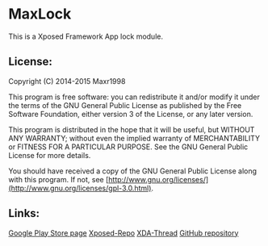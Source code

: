 MaxLock
=======
This is a Xposed Framework App lock module.

License:
--------
Copyright (C) 2014-2015  Maxr1998

This program is free software: you can redistribute it and/or modify it under the terms of the GNU General Public License as published by the Free Software Foundation, either version 3 of the License, or any later version.

This program is distributed in the hope that it will be useful, but WITHOUT ANY WARRANTY; without even the implied warranty of MERCHANTABILITY or FITNESS FOR A PARTICULAR PURPOSE.  See the GNU General Public License for more details.

You should have received a copy of the GNU General Public License along with this program.  If not, see [http://www.gnu.org/licenses/](http://www.gnu.org/licenses/gpl-3.0.html).

Links:
------
[Google Play Store page](https://play.google.com/store/apps/details?id=de.Maxr1998.xposed.maxlock)
[Xposed-Repo](http://repo.xposed.info/module/de.maxr1998.xposed.maxlock)
[XDA-Thread](http://forum.xda-developers.com/xposed/modules/app-maxlock-applock-alternative-t2883624)
[GitHub repository](https://github.com/Maxr1998/MaxLock)